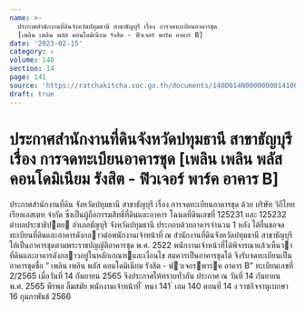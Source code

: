 ```yaml
---
name: >-
  ประกาศสำนักงานที่ดินจังหวัดปทุมธานี สาขาธัญบุรี เรื่อง การจดทะเบียนอาคารชุด
  [เพลิน เพลิน พลัส คอนโดมิเนียม รังสิต - ฟิวเจอร์ พาร์ค อาคาร B]
date: '2023-02-15'
category: ง
volume: 140
section: 14
page: 141
source: 'https://ratchakitcha.soc.go.th/documents/140D014N0000000014100.pdf'
draft: true
---
```


# ประกาศสำนักงานที่ดินจังหวัดปทุมธานี สาขาธัญบุรี เรื่อง การจดทะเบียนอาคารชุด [เพลิน เพลิน พลัส คอนโดมิเนียม รังสิต - ฟิวเจอร์ พาร์ค อาคาร B]

ประกาศสํานักงานที่ดิน จังหวัดปทุมธานี สาขาธัญบุรี เรื่อง การจดทะเบียนอาคารชุด ด้วย บริษัท วิถีไทย เรียลเอสเตท จํากัด ซึ่งเป็นผู้ถือกรรมสิทธิ์ที่ดินและอาคาร โฉนดที่ดินเลขที่ 125231 และ 125232 ตําบลประชาธิปตย อําเภอธัญบุรี จังหวัดปทุมธานี ประกอบด้วยอาคารจํานวน 1 หลัง ได้ยื่นขอจดทะเบียนที่ดินและอาคารดังกลาวต่อพนักงานเจ้าหน้าที่ ณ สํานักงานที่ดินจังหวัดปทุมธานี สาขาธัญบุรี ให้เป็นอาคารชุดตามพระราชบัญญัติอาคารชุด พ.ศ. 2522 พนักงานเจ้าหน้าที่ได้พิจารณาแล้วเห็นวา ที่ดินและอาคารดังกลาวอยู่ในหลักเกณฑและเงื่อนไข สมควรเป็นอาคารชุดได้ จึงรับจดทะเบียนเป็นอาคารชุดชื่อ “ เพลิน เพลิน พลัส คอนโดมิเนียม รังสิต - ฟวเจอรพารค อาคาร B” ทะเบียนเลขที่ 2/2565 เมื่อวันที่ 14 กันยายน 2565 จึงประกาศให้ทราบทั่วกัน ประกาศ ณ วันที่ 14 กันยายน พ.ศ. 2565 พีรพล ลิ้มสมัย พนักงานเจ้าหน้าที่ ้ หนา 141 ่ เลม 140 ตอนที่ 14 ง ราชกิจจานุเบกษา 16 กุมภาพันธ์ 2566

